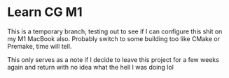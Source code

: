 # Learn CG M1

This is a temporary branch, testing out to see if I can configure this shit on my M1 MacBook also. 
Probably switch to some building too like CMake or Premake, time will tell.

This only serves as a note if I decide to leave this project for a few weeks again and return with no idea what the hell I was doing lol

